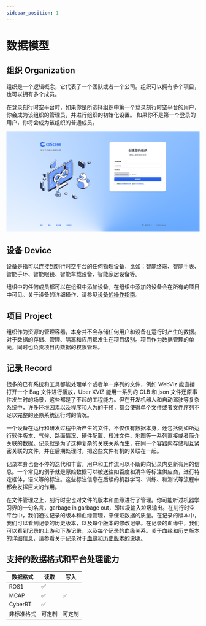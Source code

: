 ```yaml
---
sidebar_position: 1
---
```


# 数据模型

## 组织 Organization

组织是一个逻辑概念，它代表了一个团队或者一个公司。组织可以拥有多个项目，也可以拥有多个成员。

在登录刻行时空平台时，如果你是所选择组织中第一个登录刻行时空平台的用户，你会成为该组织的管理员，并进行组织的初始化设置。
如果你不是第一个登录的用户，你将会成为该组织的普通成员。

![org-first-user](img/org-first-user.png)

## 设备 Device

设备是指可以连接到刻行时空平台的任何物理设备，比如：智能终端、智能手表、智能手环、智能眼镜、智能车载设备、智能家居设备等。

组织中的任何成员都可以在组织中添加设备。在组织中添加的设备会在所有的项目中可见。关于设备的详细操作，请参见[设备的操作指南](../../device/1-device.md)。

## 项目 Project

组织作为资源的管理容器，本身并不会存储任何用户和设备在运行时产生的数据。对于数据的存储、管理、隔离和应用都发生在项目级别。项目作为数据管理的单元，同时也负责项目内数据的权限管理。

## 记录 Record

很多的已有系统和工具都能处理单个或者单一序列的文件，例如 WebViz 能直接打开一个 Bag 文件进行播放，Uber XVIZ 能用一系列的 GLB 和 json 文件还原事件发生时的场景，这些都是了不起的工程能力。但在开发机器人和自动驾驶等复杂系统中，许多环境因素以及程序和人为的干预，都会使得单个文件或者文件序列不足以完整的还原系统运行时的情况。

一个设备在运行和研发过程中所产生的文件，不仅仅有数据本身，还包括例如所运行软件版本、气候、路面情况、硬件配置、校准文件、地图等一系列直接或者简介关联的数据。记录就是为了这种复杂的关联关系而生，在同一个容器内存储相互紧密关联的文件，并在后期处理时，把这些文件有机的关联在一起。

记录本身也会不停的迭代和丰富，用户和工作流可以不断的向记录内更新有用的信息。一个常见的例子就是原始数据可以被送往如百度和清华等标注供应商，进行特定框体，语义等的标注。这些标注信息在后续的机器学习、训练、和测试等流程中都会发挥巨大的作用。

在文件管理之上，刻行时空也对文件的版本和血缘进行了管理。你可能听过机器学习界的一句名言，garbage in garbage out，即垃圾输入垃圾输出。在刻行时空平台中，我们通过记录的版本和血缘管理，来保证数据的质量。在记录的版本中，我们可以看到记录的历史版本，以及每个版本的修改记录。在记录的血缘中，我们可以看到记录的上游和下游记录，以及每个记录的血缘关系。关于血缘和历史版本的详细信息，请参看关于记录对于[血缘和历史版本的说明](../../collaboration/record/3-manage-records.md)。

## 支持的数据格式和平台处理能力

| 数据格式   | 读取   | 写入   |
| ---------- | ------ | ------ |
| ROS1       | ✅     |        |
| MCAP       | ✅     | ✅     |
| CyberRT    | ✅     |        |
| 非标准格式 | 可定制 | 可定制 |
